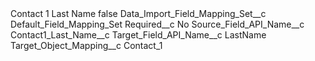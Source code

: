 <?xml version="1.0" encoding="UTF-8"?>
<CustomMetadata xmlns="http://soap.sforce.com/2006/04/metadata" xmlns:xsi="http://www.w3.org/2001/XMLSchema-instance" xmlns:xsd="http://www.w3.org/2001/XMLSchema">
    <label>Contact 1 Last Name</label>
    <protected>false</protected>
    <values>
        <field>Data_Import_Field_Mapping_Set__c</field>
        <value xsi:type="xsd:string">Default_Field_Mapping_Set</value>
    </values>
    <values>
        <field>Required__c</field>
        <value xsi:type="xsd:string">No</value>
    </values>
    <values>
        <field>Source_Field_API_Name__c</field>
        <value xsi:type="xsd:string">Contact1_Last_Name__c</value>
    </values>
    <values>
        <field>Target_Field_API_Name__c</field>
        <value xsi:type="xsd:string">LastName</value>
    </values>
    <values>
        <field>Target_Object_Mapping__c</field>
        <value xsi:type="xsd:string">Contact_1</value>
    </values>
</CustomMetadata>
